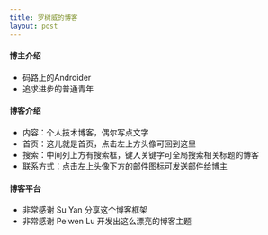 ```yaml
---
title: 罗树威的博客
layout: post
---
```


#### 博主介绍

* 码路上的Androider
* 追求进步的普通青年

#### 博客介绍

* 内容：个人技术博客，偶尔写点文字
* 首页：这儿就是首页，点击左上方头像可回到这里
* 搜索：中间列上方有搜索框，键入关键字可全局搜索相关标题的博客
* 联系方式：点击左上头像下方的邮件图标可发送邮件给博主

#### 博客平台

* 非常感谢 Su Yan 分享这个博客框架
* 非常感谢 Peiwen Lu 开发出这么漂亮的博客主题
